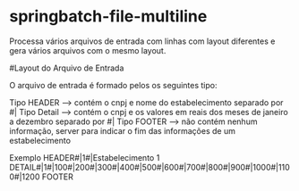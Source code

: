 # springbatch-file-multiline
Processa vários arquivos de entrada com linhas com layout diferentes e gera vários arquivos com o mesmo layout.

#Layout do Arquivo de Entrada

O arquivo de entrada é formado pelos os seguintes tipo:

Tipo HEADER -->  contém o cnpj e nome do estabelecimento separado por #|
Tipo Detail --> contém o cnpj e os valores em reais dos meses de janeiro a dezembro separado por #|
Tipo FOOTER --> não contém nenhum informação, server para indicar o fim das informações de um estabelecimento

Exemplo
HEADER#|1#|Estabelecimento 1
DETAIL#|1#|100#|200#|300#|400#|500#|600#|700#|800#|900#|1000#|1100#|1200
FOOTER

